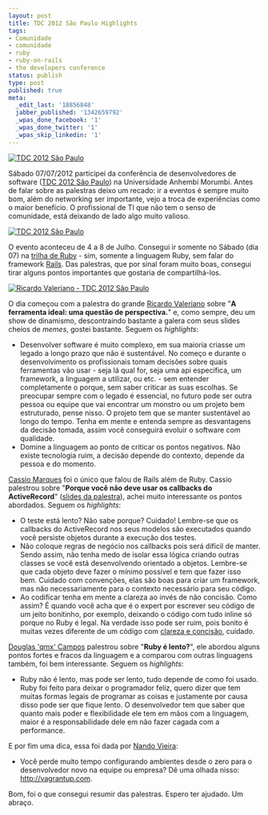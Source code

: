 ```yaml
---
layout: post
title: TDC 2012 São Paulo Highlights
tags:
- Comunidade
- comunidade
- ruby
- ruby-on-rails
- the developers conference
status: publish
type: post
published: true
meta:
  _edit_last: '18856848'
  jabber_published: '1342659792'
  _wpas_done_facebook: '1'
  _wpas_done_twitter: '1'
  _wpas_skip_linkedin: '1'
---
```

<a href="{{ site.url }}/img/posts/tdc-2012/tdc-2012-sao-paulo-1.jpg"><img src="{{ site.url }}/img/posts/tdc-2012/tdc-2012-sao-paulo-1.jpg" alt="TDC 2012 São Paulo" style="max-width:640px"></a>

Sábado 07/07/2012 participei da conferência de desenvolvedores de software (<a href="http://www.thedevelopersconference.com.br/tdc/2012/index.html" target="_blank">TDC 2012 São Paulo</a>) na Universidade Anhembi Morumbi. Antes de falar sobre as palestras deixo um recado: ir a eventos é sempre muito bom, além do networking ser importante, vejo a troca de experiências como o maior benefício. O profissional de TI que não tem o senso de comunidade, está deixando de lado algo muito valioso.

<a href="{{ site.url }}/img/posts/tdc-2012/tdc-2012-sao-paulo-4.jpg"><img src="{{ site.url }}/img/posts/tdc-2012/tdc-2012-sao-paulo-4.jpg" alt="TDC 2012 São Paulo" style="max-width:640px"></a>

O evento aconteceu de 4 a 8 de Julho. Consegui ir somente no Sábado (dia 07) na <a href="http://www.thedevelopersconference.com.br/tdc/2012/saopaulo/trilha-ruby#programacao" target="_blank">trilha de Ruby</a> - sim, somente a linguagem Ruby, sem falar do framework <a href="http://rubyonrails.com.br/" target="_blank">Rails</a>. Das palestras, que por sinal foram muito boas, consegui tirar alguns pontos importantes que gostaria de compartilhá-los.

<a href="{{ site.url }}/img/posts/tdc-2012/tdc-2012-sao-paulo-3.jpg"><img src="{{ site.url }}/img/posts/tdc-2012/tdc-2012-sao-paulo-3.jpg" alt="Ricardo Valeriano - TDC 2012 São Paulo" style="max-width:640px"></a>

O dia começou com a palestra do grande <a href="http://blog.ricardovaleriano.com/" target="_blank">Ricardo Valeriano</a> sobre "<strong>A ferramenta ideal: uma questão de perspectiva.</strong>" e, como sempre, deu um show de dinamismo, descontraindo bastante a galera com seus slides cheios de <em>memes</em>, gostei bastante. Seguem os <em>highlights</em>:
<ul>
	<li>Desenvolver software é muito complexo, em sua maioria criasse um legado a longo prazo que não é sustentável. No começo e durante o desenvolvimento os profissionais tomam decisões sobre quais ferramentas vão usar - seja lá qual for, seja uma api específica, um framework, a linguagem a utilizar, ou etc. - sem entender completamente o porque, sem saber criticar as suas escolhas. Se preocupar sempre com o legado é essencial, no futuro pode ser outra pessoa ou equipe que vai encontrar um monstro ou um projeto bem estruturado, pense nisso. O projeto tem que se manter sustentável ao longo do tempo. Tenha em mente e entenda sempre as desvantagens da decisão tomada, assim você conseguirá evoluir o software com qualidade.</li>
	<li>Domine a linguagem ao ponto de criticar os pontos negativos. Não existe tecnologia ruim, a decisão depende do contexto, depende da pessoa e do momento.</li>
</ul>
<a href="http://cassiomarques.wordpress.com/" target="_blank">Cassio Marques</a> foi o único que falou de Rails além de Ruby. Cassio palestrou sobre "<strong>Porque você não deve usar os callbacks do ActiveRecord</strong>" (<a title="Porque você não deve usar os callbacks do ActiveRecord" href="https://speakerdeck.com/u/cassiomarques/p/porque-voce-nao-deve-usar-os-callbacks-do-activerecord" target="_blank">slides da palestra</a>), achei muito interessante os pontos abordados. Seguem os <em>highlights</em>:
<ul>
	<li>O teste está lento? Não sabe porque? Cuidado! Lembre-se que os callbacks do ActiveRecord nos seus modelos são executados quando você persiste objetos durante a execução dos testes.</li>
	<li>Não coloque regras de negócio nos callbacks pois será difícil de manter. Sendo assim, não tenha medo de isolar essa lógica criando outras classes se você está desenvolvendo orientado a objetos. Lembre-se que cada objeto deve fazer o mínimo possível e tem que fazer isso bem. Cuidado com convenções, elas são boas para criar um framework, mas não necessariamente para o contexto necessário para seu código.</li>
	<li>Ao codificar tenha em mente a clareza ao invés de não concisão. Como assim? É quando você acha que é o expert por escrever seu código de um jeito bonitinho, por exemplo, deixando o código com tudo inline só porque no Ruby é legal. Na verdade isso pode ser ruim, pois bonito é muitas vezes diferente de um código com <a href="http://blog.caelum.com.br/codigo-conciso-claro-e-breve/" target="_blank">clareza e concisão</a>, cuidado.</li>
</ul>
<a href="http://blog.qmx.me" target="_blank">Douglas 'qmx' Campos</a> palestrou sobre "<strong>Ruby é lento?</strong>", ele abordou alguns pontos fortes e fracos da linguagem e a comparou com outras linguagens também, foi bem interessante. Seguem os <em>highlights</em>:
<ul>
	<li>Ruby não é lento, mas pode ser lento, tudo depende de como foi usado. Ruby foi feito para deixar o programador feliz, quero dizer que tem muitas formas legais de programar as coisas e justamente por causa disso pode ser que fique lento. O desenvolvedor tem que saber que quanto mais poder e flexibilidade ele tem em mãos com a linguagem, maior é a responsabilidade dele em não fazer cagada com a performance.</li>
</ul>
E por fim uma dica, essa foi dada por <a href="http://nandovieira.com.br" target="_blank">Nando Vieira</a>:
<ul>
	<li>Você perde muito tempo configurando ambientes desde o zero para o desenvolvedor novo na equipe ou empresa? Dê uma olhada nisso: <a href="http://vagrantup.com/" target="_blank">http://vagrantup.com</a>.</li>
</ul>
Bom, foi o que consegui resumir das palestras. Espero ter ajudado.
Um abraço.
